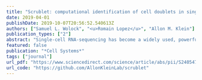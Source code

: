 ```yaml
---
title: "Scrublet: computational identification of cell doublets in single-cell transcriptomic data"
date: 2019-04-01
publishDate: 2019-10-07T20:56:52.540613Z
authors: ["Samuel L. Wolock", "<u>Romain Lopez</u>", "Allon M. Klein"]
publication_types: ["2"]
abstract: "Single-cell RNA-sequencing has become a widely used, powerful approach for studying cell populations. However, these methods often generate multiplet artifacts, where two or more cells receive the same barcode, resulting in a hybrid transcriptome. In most experiments, multiplets account for several percent of transcriptomes and can confound downstream data analysis. Here, we present Scrublet (Single-Cell Remover of Doublets), a framework for predicting the impact of multiplets in a given analysis and identifying problematic multiplets. Scrublet avoids the need for expert knowledge or cell clustering by simulating multiplets from the data and building a nearest neighbor classifier. To demonstrate the utility of this approach, we test Scrublet on several datasets that include independent knowledge of cell multiplets."
featured: false
publication: "*Cell Systems*"
tags: ["journal"]
url_pdf: "https://www.sciencedirect.com/science/article/abs/pii/S2405471218304745"
url_code: "https://github.com/AllonKleinLab/scrublet"
---
```


